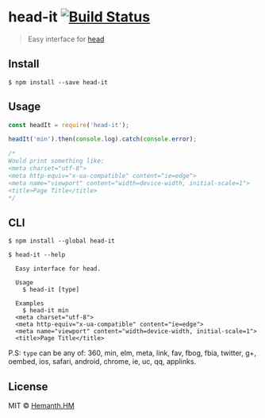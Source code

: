 # head-it [![Build Status](https://travis-ci.org/hemanth/head-it.svg?branch=master)](https://travis-ci.org/hemanth/head-it)

> Easy interface for [head](https://github.com/joshbuchea/HEAD)


## Install

```
$ npm install --save head-it
```


## Usage

```js
const headIt = require('head-it');

headIt('min').then(console.log).catch(console.error);

/*
Would print something like:
<meta charset="utf-8">
<meta http-equiv="x-ua-compatible" content="ie=edge">
<meta name="viewport" content="width=device-width, initial-scale=1">
<title>Page Title</title>
*/
```


## CLI

```
$ npm install --global head-it
```

```
$ head-it --help

  Easy interface for head.

  Usage
    $ head-it [type]

  Examples
    $ head-it min
  <meta charset="utf-8">
  <meta http-equiv="x-ua-compatible" content="ie=edge">
  <meta name="viewport" content="width=device-width, initial-scale=1">
  <title>Page Title</title>
```

P.S: `type` can be any of: 360, min, elm, meta, link, fav, fbog, fbia, twitter, g+, oembed, ios, safari, android, chrome, ie, uc, qq, applinks.


## License

MIT © [Hemanth.HM](https://h3manth.com)
